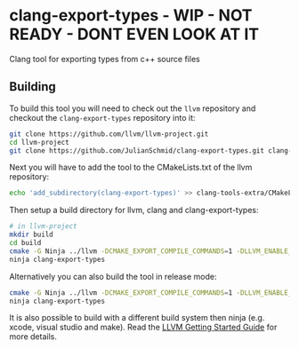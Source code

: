 # clang-export-types - WIP - NOT READY - DONT EVEN LOOK AT IT
Clang tool for exporting types from c++ source files

## Building

To build this tool you will need to check out the `llvm` repository and checkout the `clang-export-types` repository into it:

```sh
git clone https://github.com/llvm/llvm-project.git
cd llvm-project
git clone https://github.com/JulianSchmid/clang-export-types.git clang-tools-extra/clang-export-types
```

Next you will have to add the tool to the CMakeLists.txt of the llvm repository:

```sh
echo 'add_subdirectory(clang-export-types)' >> clang-tools-extra/CMakeLists.txt
```

 Then setup a build directory for llvm, clang and clang-export-types:

```sh
# in llvm-project
mkdir build
cd build
cmake -G Ninja ../llvm -DCMAKE_EXPORT_COMPILE_COMMANDS=1 -DLLVM_ENABLE_PROJECTS="clang;clang-tools-extra"
ninja clang-export-types
```

Alternatively you can also build the tool in release mode:

```sh
cmake -G Ninja ../llvm -DCMAKE_EXPORT_COMPILE_COMMANDS=1 -DLLVM_ENABLE_PROJECTS="clang;clang-tools-extra" -DCMAKE_BUILD_TYPE=Release -DLLVM_ENABLE_ASSERTIONS=0
ninja clang-export-types
```

 It is also possible to build with a different build system then ninja (e.g. xcode, visual studio and make). Read the [LLVM Getting Started Guide](https://llvm.org/docs/GettingStarted.html) for more details.
